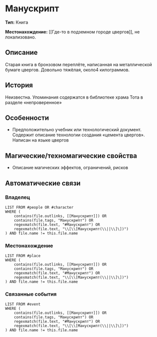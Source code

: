 ﻿---
created: "2025-08-07"
name: "Манускрипт"
aliases: ["Манускрипт"]
type: "Книга"
tags: [artifact, книга]
owner: ""
location: "Где-то в подземном городе цвергов"
---

# Манускрипт

**Тип:** Книга  

**Местонахождение:** [[Где-то в подземном городе цвергов]], не локализовано.

## Описание
Старая книга в бронзовом переплёте, написанная на металлической бумаге цвергов. Довольно тяжёлая, около4 килограммов.

## История
Неизвестна. Упоминания содержатся в библиотеке храма Тота в разделе  «непроверенное»

## Особенности
- Предположительно учебник или технологический документ. Содержит описание технологии создания «цемента цвергов». Написан на языке цвергов

## Магические/техномагические свойства
- Описание магических эффектов, ограничений, рисков

## Автоматические связи
### Владелец
```dataview
LIST FROM #people OR #character
WHERE (
    contains(file.outlinks, [[Манускрипт]]) OR
    contains(file.tags, "Манускрипт") OR
    regexmatch(file.text, "#Манускрипт") OR
    regexmatch(file.text, "\\[\\[Манускрипт(\\||\\]\])")
) AND file.name != this.file.name
```

### Местонахождение
```dataview
LIST FROM #place
WHERE (
    contains(file.outlinks, [[Манускрипт]]) OR
    contains(file.tags, "Манускрипт") OR
    regexmatch(file.text, "#Манускрипт") OR
    regexmatch(file.text, "\\[\\[Манускрипт(\\||\\]\])")
) AND file.name != this.file.name
```

### Связанные события
```dataview
LIST FROM #event
WHERE (
    contains(file.outlinks, [[Манускрипт]]) OR
    contains(file.tags, "Манускрипт") OR
    regexmatch(file.text, "#Манускрипт") OR
    regexmatch(file.text, "\\[\\[Манускрипт(\\||\\]\])")
) AND file.name != this.file.name
```




